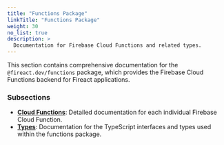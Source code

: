 ```yaml
---
title: "Functions Package"
linkTitle: "Functions Package"
weight: 30
no_list: true
description: >
  Documentation for Firebase Cloud Functions and related types.
---
```


This section contains comprehensive documentation for the `@fireact.dev/functions` package, which provides the Firebase Cloud Functions backend for Fireact applications.

### Subsections

*   **[Cloud Functions](/functions/functions/)**: Detailed documentation for each individual Firebase Cloud Function.
*   **[Types](/functions/types/)**: Documentation for the TypeScript interfaces and types used within the functions package.
